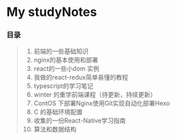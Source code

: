 #  My studyNotes

### 目录


>1. 前端的一些基础知识
>2. nginx的基本使用和部署
>3. react的一些小dom 实例
>4. 我做的react-redux简单易懂的教程
>5. typescript的学习笔记
>6. winter 的重学前端课程（待更新，持续更新）
>7. ContOS 下部署Nginx使用Git实现自动化部署Hexo
>8. C 的基础环境配置
>9. 收集的一份React-Native学习指南
>10. 算法和数据结构





